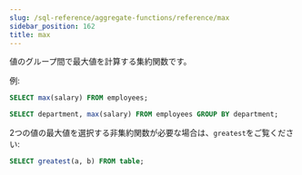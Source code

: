 ```yaml
---
slug: /sql-reference/aggregate-functions/reference/max
sidebar_position: 162
title: max
---
```


値のグループ間で最大値を計算する集約関数です。

例:

```sql
SELECT max(salary) FROM employees;
```

```sql
SELECT department, max(salary) FROM employees GROUP BY department;
```

2つの値の最大値を選択する非集約関数が必要な場合は、`greatest`をご覧ください:

```sql
SELECT greatest(a, b) FROM table;
```
